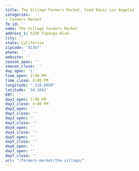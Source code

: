 ```yaml
---
title: The Village Farmers Market, Food Oasis Los Angeles
categories:
- Farmers Market
fm_id: ''
name: The Village Farmers Market
address_1: 6250 Topanga Blvd.
city: ''
state: California
zipcode: '91367'
phone: ''
website: ''
season_open: ''
season_close: ''
day_open: '1'
time_open: 2:00 PM
time_close: 4:00 PM
longitude: "-118.6058"
latitude: '34.1841'
EBT: ''
day1_open: 2:00 PM
day1_close: 4:00 PM
day2_open: ''
day2_close: ''
day3_open: ''
day3_close: ''
day4_open: ''
day4_close: ''
day5_open: ''
day5_close: ''
day6_open: ''
day7_open: ''
day7_close: ''
uri: "/farmers-market/the-village/"
---
```


